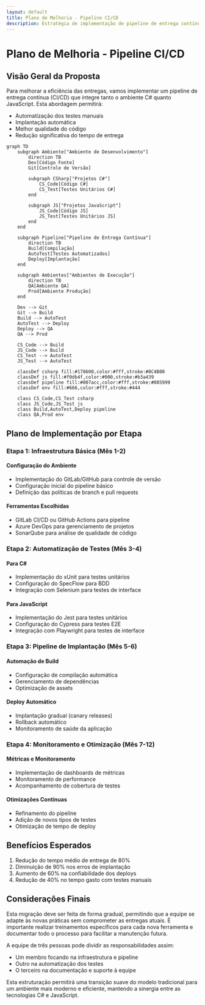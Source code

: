 ```yaml
---
layout: default
title: Plano de Melhoria - Pipeline CI/CD
description: Estratégia de implementação de pipeline de entrega contínua para equipes C#/JavaScript
---
```


# Plano de Melhoria - Pipeline CI/CD
## Visão Geral da Proposta

Para melhorar a eficiência das entregas, vamos implementar um pipeline de entrega contínua (CI/CD) que integre tanto o ambiente C# quanto JavaScript. Esta abordagem permitirá:

* Automatização dos testes manuais
* Implantação automática
* Melhor qualidade do código
* Redução significativa do tempo de entrega

```mermaid
graph TD
    subgraph Ambiente["Ambiente de Desenvolvimento"]
        direction TB
        Dev[Código Fonte]
        Git[Controle de Versão]
        
        subgraph CSharp["Projetos C#"]
            CS_Code[Código C#]
            CS_Test[Testes Unitários C#]
        end
        
        subgraph JS["Projetos JavaScript"]
            JS_Code[Código JS]
            JS_Test[Testes Unitários JS]
        end
    end
    
    subgraph Pipeline["Pipeline de Entrega Contínua"]
        direction TB
        Build[Compilação]
        AutoTest[Testes Automatizados]
        Deploy[Implantação]
    end
    
    subgraph Ambientes["Ambientes de Execução"]
        direction TB
        QA[Ambiente QA]
        Prod[Ambiente Produção]
    end
    
    Dev --> Git
    Git --> Build
    Build --> AutoTest
    AutoTest --> Deploy
    Deploy --> QA
    QA --> Prod
    
    CS_Code --> Build
    JS_Code --> Build
    CS_Test --> AutoTest
    JS_Test --> AutoTest
    
    classDef csharp fill:#178600,color:#fff,stroke:#0C4B00
    classDef js fill:#f0db4f,color:#000,stroke:#b3a439
    classDef pipeline fill:#007acc,color:#fff,stroke:#005999
    classDef env fill:#666,color:#fff,stroke:#444
    
    class CS_Code,CS_Test csharp
    class JS_Code,JS_Test js
    class Build,AutoTest,Deploy pipeline
    class QA,Prod env
```

## Plano de Implementação por Etapa

### Etapa 1: Infraestrutura Básica (Mês 1-2)

#### Configuração do Ambiente
* Implementação do GitLab/GitHub para controle de versão
* Configuração inicial do pipeline básico
* Definição das políticas de branch e pull requests

#### Ferramentas Escolhidas
* GitLab CI/CD ou GitHub Actions para pipeline
* Azure DevOps para gerenciamento de projetos
* SonarQube para análise de qualidade de código

### Etapa 2: Automatização de Testes (Mês 3-4)

#### Para C#
* Implementação do xUnit para testes unitários
* Configuração do SpecFlow para BDD
* Integração com Selenium para testes de interface

#### Para JavaScript
* Implementação do Jest para testes unitários
* Configuração do Cypress para testes E2E
* Integração com Playwright para testes de interface

### Etapa 3: Pipeline de Implantação (Mês 5-6)

#### Automação de Build
* Configuração de compilação automática
* Gerenciamento de dependências
* Optimização de assets

#### Deploy Automático
* Implantação gradual (canary releases)
* Rollback automático
* Monitoramento de saúde da aplicação

### Etapa 4: Monitoramento e Otimização (Mês 7-12)

#### Métricas e Monitoramento
* Implementação de dashboards de métricas
* Monitoramento de performance
* Acompanhamento de cobertura de testes

#### Otimizações Contínuas
* Refinamento do pipeline
* Adição de novos tipos de testes
* Otimização de tempo de deploy

## Benefícios Esperados

1. Redução do tempo médio de entrega de 80%
2. Diminuição de 90% nos erros de implantação
3. Aumento de 60% na confiabilidade dos deploys
4. Redução de 40% no tempo gasto com testes manuais

## Considerações Finais

Esta migração deve ser feita de forma gradual, permitindo que a equipe se adapte às novas práticas sem comprometer as entregas atuais. É importante realizar treinamentos específicos para cada nova ferramenta e documentar todo o processo para facilitar a manutenção futura.

A equipe de três pessoas pode dividir as responsabilidades assim:
* Um membro focando na infraestrutura e pipeline
* Outro na automatização dos testes
* O terceiro na documentação e suporte à equipe

Esta estruturação permitirá uma transição suave do modelo tradicional para um ambiente mais moderno e eficiente, mantendo a sinergia entre as tecnologias C# e JavaScript.